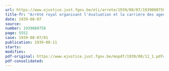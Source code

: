```yaml
---
url: https://www.ejustice.just.fgov.be/eli/arrete/1939/08/07/1939080750/justel
title-fr: "Arrêté royal organisant l'évaluation et la carrière des agents de l'Etat (remplacé par AR 1997-02-06/37, art. 1)"
date: 1939-08-07
source:
number: 1939080750
page: 5552
case: 1939-08-07/01
publication: 1939-08-11
starts:
modifies:
pdf-original: https://www.ejustice.just.fgov.be/mopdf/1939/08/11_1.pdf#Page12
pdf-consolidated:
---
```


